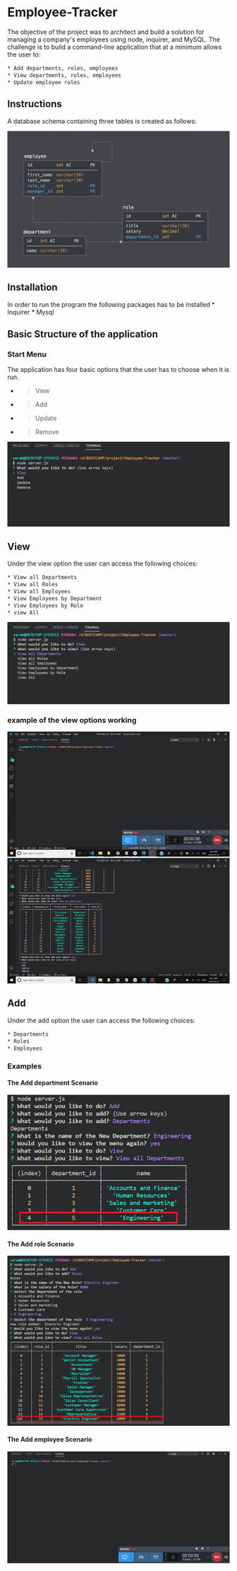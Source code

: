 # Employee-Tracker
The objective of the project was to architect and build a solution for managing a company's employees using node, inquirer, and MySQL. The challenge is to build a command-line application that at a minimum allows the user to:

    * Add departments, roles, employees
    * View departments, roles, employees
    * Update employee roles

## Instructions

A database schema containing three tables is created as follows:

![Database Schema](assets/schema.png)


## Installation
In order to run the program the following packages has to be installed
    * Inquirer
    * Mysql

## Basic Structure of the application
### Start Menu
The application has four basic options that the user has to choose when it is run. 
* > View
* > Add
* > Update
* > Remove

 ![Start menu](assets/Start_Menu.png)

## View

Under the view option the user can access the following choices:

    * View all Departments
    * View all Roles
    * View all Employees
    * View Employees by Department
    * View Employees by Role
    * view All

![View menu](assets/view_Menu.png)

### example of the view options working

![Employee Tracker](assets/View_functions-1.gif)
![Employee Tracker](assets/View_functions-2.gif)

## Add

Under the add option the user can access the following choices:

    * Departments
    * Roles
    * Employees

### Examples

#### The Add department Scenario
![View menu](assets/add_department_example.png)

#### The Add role Scenario
![View menu](assets/add_role_example.png)

#### The Add employee Scenario
![View menu](assets/Add_Employee.gif)



